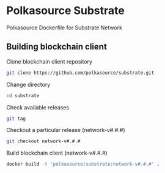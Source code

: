 # Polkasource Substrate
Polkasource Dockerfile for Substrate Network

## Building blockchain client
Clone blockchain client repository
```bash
git clone https://github.com/polkasource/substrate.git
```

Change directory
```bash
cd substrate
```

Check available releases
```bash
git tag
```

Checkout a particular release (network-v#.#.#)
```bash
git checkout network-v#.#.#
```

Build blockchain client (network-v#.#.#)
```bash
docker build -t 'polkasource/substrate:network-v#.#.#' .
```
